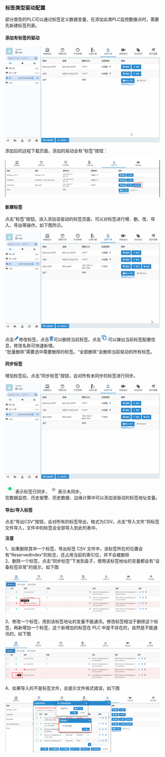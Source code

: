 ### **标签类型驱动配置**  

部分类型的PLC可以通过标签定义数据变量，在添加此类PLC监控数据点时，需要先新建标签列表。  

#### **添加有标签的驱动**  

![添加盒子分组](Images/LabelEquipment.gif)  

添加后的远程下载页面，添加的驱动会有“标签”按钮：  

![添加盒子分组](Images/LabelDevice.png)  

#### **新建标签**  

点击“标签”按钮，进入添加该驱动的标签页面，可以对标签进行增、删、改、导入、导出等操作。如下图所示。  

![添加盒子分组](Images/AddDeviceLabel.gif)  

点击![添加盒子分组](Images/write.png)修改标签，点击![添加盒子分组](Images/delete.png)可以删除当前标签。点击![添加盒子分组](Images/copy.png)可以弹出当前标签配置信息，修改名称可快速新增。  
“批量删除”需要选中需要删除的标签。“全部删除”会删除当前驱动的所有标签。  

#### **同步标签**  

增加标签后，点击“同步标签”按钮，会对所有未同步的标签进行同步。  

![添加盒子分组](Images/synchronousLabel.gif)  

![以太网盒子](Images/normal.png)表示标签已同步，![以太网盒子](Images/Nonormal.png)表示未同步。  
在数据监控、历史报警、历史数据、边缘计算中可以添加该驱动的标签地址变量。  

#### **导出/导入标签**  

点击“导出CSV”按钮，会对所有的标签导出，格式为CSV。点击“导入文件”将标签文件导入，文件中的标签会全部导入到此列表中。  

**注意**  

1、如果删除其中一个标签，导出标签 CSV 文件中，该标签所在的位置会有“ReservedIndex”的标志，还占用当前的索引位，并不会被删除  
2、删除一个标签，点击“同步标签”下发到盒子，使用该标签地址的变量都会有“设备标签异常”的提示，如下图  

![添加盒子分组](Images/deviceLabelun.png)  

3、修改一个标签，用到该标签地址的变量不能通讯。修改标签相当于删除这个标签，再新增加一个标签，这个新增加的标签在 PLC 中是不存在的，自然是不能通讯的，如下图  

![添加盒子分组](Images/socketError.png)  

4、如果导入的不是标签文件，会提示文件格式错误，如下图  

![添加盒子分组](Images/exporteError.png)  